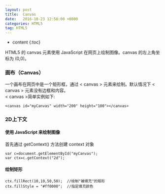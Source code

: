 ```yaml
---
layout: post
title:  Canvas
date:   2016-10-23 12:58:00 +0800
categories: HTML5
tag: HTML5
---
```


* content
{:toc}

HTML5 的 canvas 元素使用 JavaScript 在网页上绘制图像。canvas 的左上角坐标为 (0,0)。    

### 画布（Canvas）  

一个画布在网页中是一个矩形框，通过 < canvas > 元素来绘制。默认情况下 < canvas > 元素没有边框和内容。  
< canvas >简单实例如下:

	<canvas id="myCanvas" width="200" height="100"></canvas>

### 2D上下文  
#### 使用 JavaScript 来绘制图像  

首先通过 getContext() 方法创建 context 对象

	var c=document.getElementById("myCanvas");
	var ctx=c.getContext("2d");

#### 绘制矩形  

	ctx.fillRect(10,10,50,50);  //绘制"被填充"的矩形
	ctx.fillStyle = "#ff0000";  //指定填充颜色